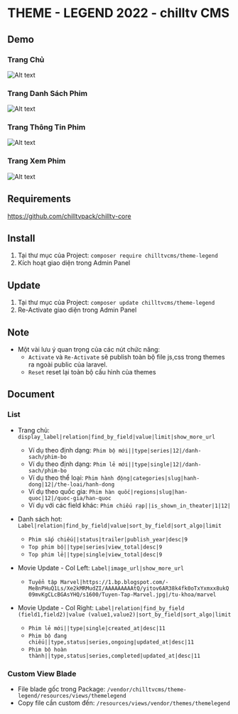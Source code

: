 # THEME - LEGEND 2022 - chilltv CMS

## Demo
### Trang Chủ
![Alt text](https://i.ibb.co/zmQw4my/LEGEN-INDEX.png "Home Page")

### Trang Danh Sách Phim
![Alt text](https://i.ibb.co/jMTpFn5/LEGEN-CATALOG.png "Catalog Page")

### Trang Thông Tin Phim
![Alt text](https://i.ibb.co/BjzTm2j/LEGEN-SINGLE.png "Single Page")

### Trang Xem Phim
![Alt text](https://i.ibb.co/kSD1W5b/LEGEN-EPISODE.png "Episode Page")

## Requirements
https://github.com/chilltvpack/chilltv-core

## Install
1. Tại thư mục của Project: `composer require chilltvcms/theme-legend`
2. Kích hoạt giao diện trong Admin Panel

## Update
1. Tại thư mục của Project: `composer update chilltvcms/theme-legend`
2. Re-Activate giao diện trong Admin Panel

## Note
- Một vài lưu ý quan trọng của các nút chức năng:
    + `Activate` và `Re-Activate` sẽ publish toàn bộ file js,css trong themes ra ngoài public của laravel.
    + `Reset` reset lại toàn bộ cấu hình của themes
    
## Document
### List
- Trang chủ: `display_label|relation|find_by_field|value|limit|show_more_url`
    + Ví dụ theo định dạng: `Phim bộ mới||type|series|12|/danh-sach/phim-bo`
    + Ví dụ theo định dạng: `Phim lẻ mới||type|single|12|/danh-sach/phim-bo`
    + Ví dụ theo thể loại: `Phim hành động|categories|slug|hanh-dong|12|/the-loai/hanh-dong`
    + Ví dụ theo quốc gia: `Phim hàn quốc|regions|slug|han-quoc|12|/quoc-gia/han-quoc`
    + Ví dụ với các field khác: `Phim chiếu rạp||is_shown_in_theater|1|12|`

- Danh sách hot:  `Label|relation|find_by_field|value|sort_by_field|sort_algo|limit`
    + `Phim sắp chiếu||status|trailer|publish_year|desc|9`
    + `Top phim bộ||type|series|view_total|desc|9`
    + `Top phim lẻ||type|single|view_total|desc|9`

- Movie Update - Col Left:  `Label|image_url|show_more_url`
    + `Tuyển tập Marvel|https://1.bp.blogspot.com/-Me8nPHuQ1Ls/Xe2kMRMudZI/AAAAAAAAAtQ/yitov6AR38k4fk0oTxYxmxx8ukQ09mvKgCLcBGAsYHQ/s1600/Tuyen-Tap-Marvel.jpg|/tu-khoa/marvel`

- Movie Update - Col Right:  `Label|relation|find_by_field (field1,field2)|value (value1,value2)|sort_by_field|sort_algo|limit`
    + `Phim lẻ mới||type|single|created_at|desc|11`
    + `Phim bộ đang chiếu||type,status|series,ongoing|updated_at|desc|11`
    + `Phim bộ hoàn thành||type,status|series,completed|updated_at|desc|11`


### Custom View Blade
- File blade gốc trong Package: `/vendor/chilltvcms/theme-legend/resources/views/themelegend`
- Copy file cần custom đến: `/resources/views/vendor/themes/themelegend`
